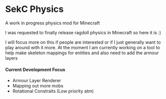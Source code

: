 # SekC Physics

A work in progress physics mod for Minecraft

I was requested to finally release ragdoll physics in Minecraft so here it is :)

I will focus more on this if people are interested or if I just generally want to play around with it more.  At the moment I am currently working on a tool to help make skeleton mappings for entities and also need to add the armour layers

#### Current Development Focus
* Armour Layer Renderer
* Mapping out more mobs
* Rotational Constraits (Low priority atm)